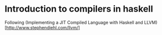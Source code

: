 # Introduction to compilers in haskell
Following (Implementing a JIT Compiled Language with Haskell and LLVM)[http://www.stephendiehl.com/llvm/]